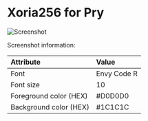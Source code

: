 Xoria256 for Pry
==============

![Screenshot](/kyrylo/pry-theme-collection/raw/master/xoria256/screenshot.png)

Screenshot information:

| Attribute              | Value
|:-----------------------|:----------------------
| Font                   | Envy Code R
| Font size              | 10
| Foreground color (HEX) | #D0D0D0
| Background color (HEX) | #1C1C1C
